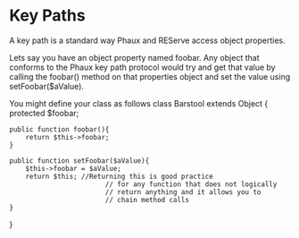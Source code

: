 # Key Paths #

A key path is a standard way Phaux and REServe access object properties.

Lets say you have an object property named foobar. Any object that conforms to the Phaux key path protocol would try and get that value by calling the foobar() method on that properties object and set the value using setFoobar($aValue).

You might define your class as follows
class Barstool extends Object {
    protected $foobar;
    
    public function foobar(){
        return $this->foobar;
    }
   
    public function setFoobar($aValue){
        $this->foobar = $aValue;
        return $this; //Returning this is good practice 
                            // for any function that does not logically
                            // return anything and it allows you to 
                            // chain method calls
    }
} 
 ```